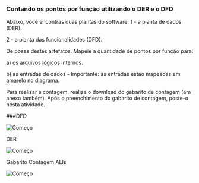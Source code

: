 ### Contando os pontos por função utilizando o DER e o DFD

Abaixo, você encontras duas plantas do software:
1 - a planta de dados (DER).

2 - a planta das funcionalidades (DFD).

De posse destes artefatos. Mapeie a quantidade de pontos por função para:

a) os arquivos lógicos internos.

b) as entradas de dados - Importante: as entradas estão mapeadas em amarelo no diagrama.

Para realizar a contagem, realize o download do gabarito de contagem (em anexo também).
Após o preenchimento do gabarito de contagem, poste-o nesta atividade.

###DFD

![Começo](https://github.com/AlexDeSaran/Estimativas-Metricas-Software/blob/main/Atividades_Desenvolvidas/Atividade_05/dfd.png)


DER

![Começo](https://github.com/AlexDeSaran/Estimativas-Metricas-Software/blob/main/Atividades_Desenvolvidas/Atividade_05/banco.png)


Gabarito Contagem ALIs

![Começo](https://github.com/AlexDeSaran/Estimativas-Metricas-Software/blob/main/Atividades_Desenvolvidas/Atividade_05/gab1.png)

